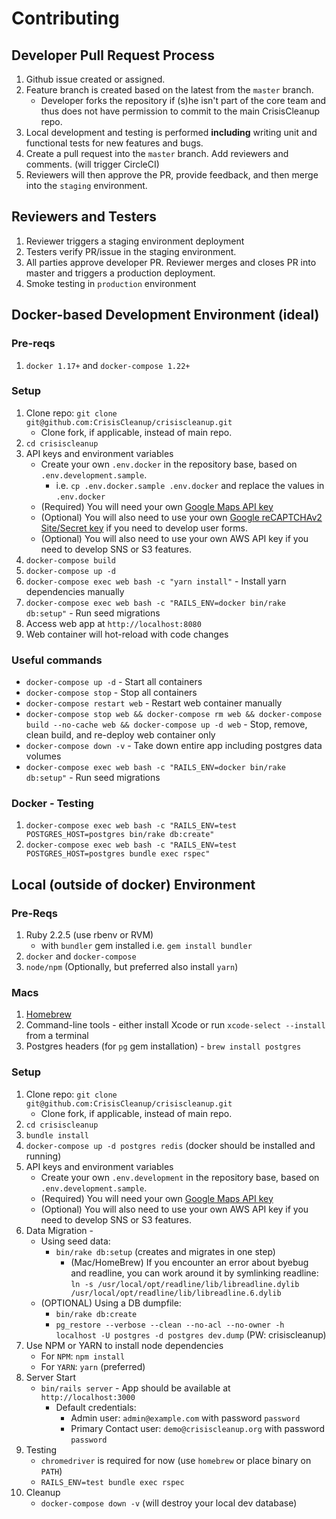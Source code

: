 # Contributing

## Developer Pull Request Process
1. Github issue created or assigned. 
1. Feature branch is created based on the latest from the `master` branch.
   * Developer forks the repository if (s)he isn't part of the core team and thus does not have permission to commit to the main CrisisCleanup repo. 
1. Local development and testing is performed **including** writing unit and functional tests for new features and bugs.
1. Create a pull request into the `master` branch.  Add reviewers and comments. (will trigger CircleCI)
1. Reviewers will then approve the PR, provide feedback, and then merge into the `staging` environment.

## Reviewers and Testers
1. Reviewer triggers a staging environment deployment
1. Testers verify PR/issue in the staging environment.
1. All parties approve developer PR.  Reviewer merges and closes PR into master and triggers a production deployment.
1. Smoke testing in `production` environment

## Docker-based Development Environment (ideal)

### Pre-reqs
1. `docker 1.17+` and `docker-compose 1.22+`

### Setup
1. Clone repo: `git clone git@github.com:CrisisCleanup/crisiscleanup.git`
   * Clone fork, if applicable, instead of main repo.
1. `cd crisiscleanup`
1. API keys and environment variables
	- Create your own `.env.docker` in the repository base, based on `.env.development.sample`.
	    - i.e. `cp .env.docker.sample .env.docker` and replace the values in `.env.docker`
	- (Required) You will need your own [Google Maps API key](https://developers.google.com/maps/documentation/javascript/get-api-key)
	- (Optional) You will also need to use your own [Google reCAPTCHAv2 Site/Secret key](https://developers.google.com/recaptcha/intro) if you need to develop user forms.
	- (Optional) You will also need to use your own AWS API key if you need to develop SNS or S3 features.
1. `docker-compose build`
1. `docker-compose up -d`
1. `docker-compose exec web bash -c "yarn install"` - Install yarn dependencies manually
1. `docker-compose exec web bash -c "RAILS_ENV=docker bin/rake db:setup"` - Run seed migrations
1. Access web app at `http://localhost:8080`
1. Web container will hot-reload with code changes

### Useful commands
- `docker-compose up -d` - Start all containers
- `docker-compose stop` - Stop all containers
- `docker-compose restart web` - Restart web container manually
- `docker-compose stop web && docker-compose rm web && docker-compose build --no-cache web && docker-compose up -d web` - Stop, remove, clean build, and re-deploy web container only
- `docker-compose down -v` - Take down entire app including postgres data volumes
- `docker-compose exec web bash -c "RAILS_ENV=docker bin/rake db:setup"` - Run seed migrations

### Docker - Testing
1. `docker-compose exec web bash -c "RAILS_ENV=test POSTGRES_HOST=postgres bin/rake db:create"`
2. `docker-compose exec web bash -c "RAILS_ENV=test POSTGRES_HOST=postgres bundle exec rspec"`

## Local (outside of docker) Environment

### Pre-Reqs
1. Ruby 2.2.5 (use rbenv or RVM) 
	- with `bundler` gem installed i.e. `gem install bundler`
1. `docker` and `docker-compose`
1. `node/npm` (Optionally, but preferred also install `yarn`)

### Macs
1. [Homebrew](https://brew.sh)
1. Command-line tools - either install Xcode or run `xcode-select --install` from a terminal
1. Postgres headers (for `pg` gem installation) - `brew install postgres`

### Setup
1. Clone repo: `git clone git@github.com:CrisisCleanup/crisiscleanup.git`
   * Clone fork, if applicable, instead of main repo.
2. `cd crisiscleanup`
3. `bundle install`
4. `docker-compose up -d postgres redis` (docker should be installed and running)
5. API keys and environment variables
	- Create your own `.env.development` in the repository base, based on `.env.development.sample`.
	- (Required) You will need your own [Google Maps API key](https://developers.google.com/maps/documentation/javascript/get-api-key)
	- (Optional) You will also need to use your own AWS API key if you need to develop SNS or S3 features.
6. Data Migration - 
	- Using seed data:
		- `bin/rake db:setup` (creates and migrates in one step)
	        - (Mac/HomeBrew) If you encounter an error about byebug and readline, you can work around it by symlinking readline:    
	        `ln -s /usr/local/opt/readline/lib/libreadline.dylib /usr/local/opt/readline/lib/libreadline.6.dylib`
	- (OPTIONAL) Using a DB dumpfile:
		- `bin/rake db:create`
		- `pg_restore --verbose --clean --no-acl --no-owner -h localhost -U postgres -d postgres dev.dump` (PW: crisiscleanup)
7. Use NPM or YARN to install node dependencies
	- For `NPM`: `npm install`
	- For `YARN`: `yarn` (preferred)
8. Server Start
	- `bin/rails server` - App should be available at `http://localhost:3000`
		- Default credentials:
			- Admin user: `admin@example.com` with password `password`
			- Primary Contact user: `demo@crisiscleanup.org` with password `password`
9. Testing 
	- `chromedriver` is required for now (use `homebrew` or place binary on `PATH`)
	- `RAILS_ENV=test bundle exec rspec`
10. Cleanup
	- `docker-compose down -v` (will destroy your local dev database)
